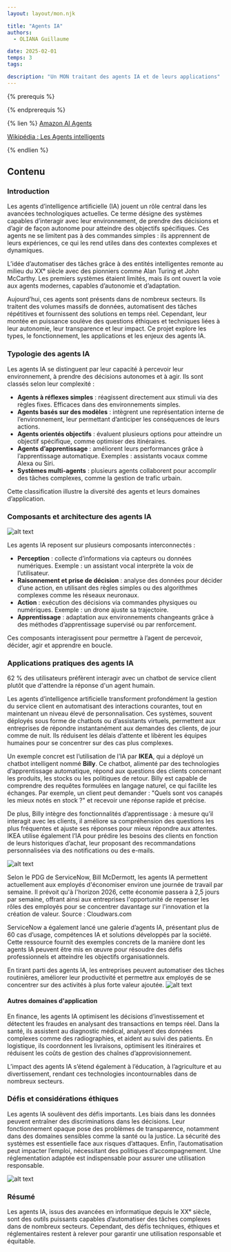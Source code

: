 ```yaml
---
layout: layout/mon.njk

title: "Agents IA"
authors:
  - OLIANA Guillaume

date: 2025-02-01
temps: 3
tags:

description: "Un MON traitant des agents IA et de leurs applications"
---
```


{% prerequis %}

{% endprerequis %}

{% lien %}
[Amazon AI Agents](https://aws.amazon.com/fr/what-is/ai-agents/)

[Wikipédia : Les Agents intelligents](https://fr.wikipedia.org/wiki/Agent_intelligent)

{% endlien %}

## Contenu

### Introduction

Les agents d’intelligence artificielle (IA) jouent un rôle central dans les avancées technologiques actuelles. Ce terme désigne des systèmes capables d’interagir avec leur environnement, de prendre des décisions et d’agir de façon autonome pour atteindre des objectifs spécifiques. Ces agents ne se limitent pas à des commandes simples : ils apprennent de leurs expériences, ce qui les rend utiles dans des contextes complexes et dynamiques.

L’idée d’automatiser des tâches grâce à des entités intelligentes remonte au milieu du XXᵉ siècle avec des pionniers comme Alan Turing et John McCarthy. Les premiers systèmes étaient limités, mais ils ont ouvert la voie aux agents modernes, capables d’autonomie et d’adaptation.

Aujourd’hui, ces agents sont présents dans de nombreux secteurs. Ils traitent des volumes massifs de données, automatisent des tâches répétitives et fournissent des solutions en temps réel. Cependant, leur montée en puissance soulève des questions éthiques et techniques liées à leur autonomie, leur transparence et leur impact. Ce projet explore les types, le fonctionnement, les applications et les enjeux des agents IA.

### Typologie des agents IA

Les agents IA se distinguent par leur capacité à percevoir leur environnement, à prendre des décisions autonomes et à agir. Ils sont classés selon leur complexité :

- **Agents à réflexes simples** : réagissent directement aux stimuli via des règles fixes. Efficaces dans des environnements simples.
- **Agents basés sur des modèles** : intègrent une représentation interne de l’environnement, leur permettant d’anticiper les conséquences de leurs actions.
- **Agents orientés objectifs** : évaluent plusieurs options pour atteindre un objectif spécifique, comme optimiser des itinéraires.
- **Agents d’apprentissage** : améliorent leurs performances grâce à l’apprentissage automatique. Exemples : assistants vocaux comme Alexa ou Siri.
- **Systèmes multi-agents** : plusieurs agents collaborent pour accomplir des tâches complexes, comme la gestion de trafic urbain.

Cette classification illustre la diversité des agents et leurs domaines d’application.

### Composants et architecture des agents IA

![alt text](image.png)

Les agents IA reposent sur plusieurs composants interconnectés :

- **Perception** : collecte d’informations via capteurs ou données numériques. Exemple : un assistant vocal interprète la voix de l’utilisateur.
- **Raisonnement et prise de décision** : analyse des données pour décider d’une action, en utilisant des règles simples ou des algorithmes complexes comme les réseaux neuronaux.
- **Action** : exécution des décisions via commandes physiques ou numériques. Exemple : un drone ajuste sa trajectoire.
- **Apprentissage** : adaptation aux environnements changeants grâce à des méthodes d’apprentissage supervisé ou par renforcement.

Ces composants interagissent pour permettre à l’agent de percevoir, décider, agir et apprendre en boucle.

### Applications pratiques des agents IA

62 % des utilisateurs préfèrent interagir avec un chatbot de service client plutôt que d'attendre la réponse d'un agent humain.

Les agents d’intelligence artificielle transforment profondément la gestion du service client en automatisant des interactions courantes, tout en maintenant un niveau élevé de personnalisation. Ces systèmes, souvent déployés sous forme de chatbots ou d’assistants virtuels, permettent aux entreprises de répondre instantanément aux demandes des clients, de jour comme de nuit. Ils réduisent les délais d’attente et libèrent les équipes humaines pour se concentrer sur des cas plus complexes.

Un exemple concret est l’utilisation de l’IA par **IKEA**, qui a déployé un chatbot intelligent nommé **Billy**. Ce chatbot, alimenté par des technologies d’apprentissage automatique, répond aux questions des clients concernant les produits, les stocks ou les politiques de retour. Billy est capable de comprendre des requêtes formulées en langage naturel, ce qui facilite les échanges. Par exemple, un client peut demander : "Quels sont vos canapés les mieux notés en stock ?" et recevoir une réponse rapide et précise.

De plus, Billy intègre des fonctionnalités d’apprentissage : à mesure qu’il interagit avec les clients, il améliore sa compréhension des questions les plus fréquentes et ajuste ses réponses pour mieux répondre aux attentes. IKEA utilise également l’IA pour prédire les besoins des clients en fonction de leurs historiques d’achat, leur proposant des recommandations personnalisées via des notifications ou des e-mails.

![alt text](image-1.png)

Selon le PDG de ServiceNow, Bill McDermott, les agents IA permettent actuellement aux employés d'économiser environ une journée de travail par semaine. Il prévoit qu'à l'horizon 2026, cette économie passera à 2,5 jours par semaine, offrant ainsi aux entreprises l'opportunité de repenser les rôles des employés pour se concentrer davantage sur l'innovation et la création de valeur.
Source : Cloudwars.com

ServiceNow a également lancé une galerie d’agents IA, présentant plus de 60 cas d’usage, compétences IA et solutions développés par la société. Cette ressource fournit des exemples concrets de la manière dont les agents IA peuvent être mis en œuvre pour résoudre des défis professionnels et atteindre les objectifs organisationnels.


En tirant parti des agents IA, les entreprises peuvent automatiser des tâches routinières, améliorer leur productivité et permettre aux employés de se concentrer sur des activités à plus forte valeur ajoutée.
![alt text](image-2.png)

#### Autres domaines d'application

En finance, les agents IA optimisent les décisions d’investissement et détectent les fraudes en analysant des transactions en temps réel. Dans la santé, ils assistent au diagnostic médical, analysent des données complexes comme des radiographies, et aident au suivi des patients. En logistique, ils coordonnent les livraisons, optimisent les itinéraires et réduisent les coûts de gestion des chaînes d’approvisionnement.

L’impact des agents IA s’étend également à l’éducation, à l’agriculture et au divertissement, rendant ces technologies incontournables dans de nombreux secteurs.

### Défis et considérations éthiques

Les agents IA soulèvent des défis importants. Les biais dans les données peuvent entraîner des discriminations dans les décisions. Leur fonctionnement opaque pose des problèmes de transparence, notamment dans des domaines sensibles comme la santé ou la justice. La sécurité des systèmes est essentielle face aux risques d’attaques. Enfin, l’automatisation peut impacter l’emploi, nécessitant des politiques d’accompagnement. Une réglementation adaptée est indispensable pour assurer une utilisation responsable.

![alt text](image-3.png)

### Résumé

Les agents IA, issus des avancées en informatique depuis le XXᵉ siècle, sont des outils puissants capables d’automatiser des tâches complexes dans de nombreux secteurs. Cependant, des défis techniques, éthiques et réglementaires restent à relever pour garantir une utilisation responsable et équitable.
